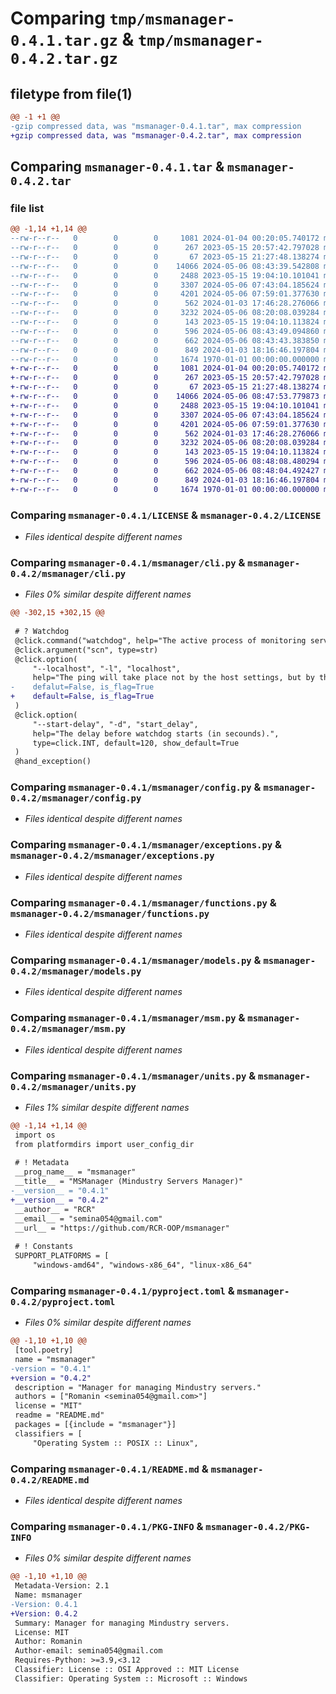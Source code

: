 # Comparing `tmp/msmanager-0.4.1.tar.gz` & `tmp/msmanager-0.4.2.tar.gz`

## filetype from file(1)

```diff
@@ -1 +1 @@
-gzip compressed data, was "msmanager-0.4.1.tar", max compression
+gzip compressed data, was "msmanager-0.4.2.tar", max compression
```

## Comparing `msmanager-0.4.1.tar` & `msmanager-0.4.2.tar`

### file list

```diff
@@ -1,14 +1,14 @@
--rw-r--r--   0        0        0     1081 2024-01-04 00:20:05.740172 msmanager-0.4.1/LICENSE
--rw-r--r--   0        0        0      267 2023-05-15 20:57:42.797028 msmanager-0.4.1/msmanager/__init__.py
--rw-r--r--   0        0        0       67 2023-05-15 21:27:48.138274 msmanager-0.4.1/msmanager/__main__.py
--rw-r--r--   0        0        0    14066 2024-05-06 08:43:39.542808 msmanager-0.4.1/msmanager/cli.py
--rw-r--r--   0        0        0     2488 2023-05-15 19:04:10.101041 msmanager-0.4.1/msmanager/config.py
--rw-r--r--   0        0        0     3307 2024-05-06 07:43:04.185624 msmanager-0.4.1/msmanager/exceptions.py
--rw-r--r--   0        0        0     4201 2024-05-06 07:59:01.377630 msmanager-0.4.1/msmanager/functions.py
--rw-r--r--   0        0        0      562 2024-01-03 17:46:28.276066 msmanager-0.4.1/msmanager/models.py
--rw-r--r--   0        0        0     3232 2024-05-06 08:20:08.039284 msmanager-0.4.1/msmanager/msm.py
--rw-r--r--   0        0        0      143 2023-05-15 19:04:10.113824 msmanager-0.4.1/msmanager/types.py
--rw-r--r--   0        0        0      596 2024-05-06 08:43:49.094860 msmanager-0.4.1/msmanager/units.py
--rw-r--r--   0        0        0      662 2024-05-06 08:43:43.383850 msmanager-0.4.1/pyproject.toml
--rw-r--r--   0        0        0      849 2024-01-03 18:16:46.197804 msmanager-0.4.1/README.md
--rw-r--r--   0        0        0     1674 1970-01-01 00:00:00.000000 msmanager-0.4.1/PKG-INFO
+-rw-r--r--   0        0        0     1081 2024-01-04 00:20:05.740172 msmanager-0.4.2/LICENSE
+-rw-r--r--   0        0        0      267 2023-05-15 20:57:42.797028 msmanager-0.4.2/msmanager/__init__.py
+-rw-r--r--   0        0        0       67 2023-05-15 21:27:48.138274 msmanager-0.4.2/msmanager/__main__.py
+-rw-r--r--   0        0        0    14066 2024-05-06 08:47:53.779873 msmanager-0.4.2/msmanager/cli.py
+-rw-r--r--   0        0        0     2488 2023-05-15 19:04:10.101041 msmanager-0.4.2/msmanager/config.py
+-rw-r--r--   0        0        0     3307 2024-05-06 07:43:04.185624 msmanager-0.4.2/msmanager/exceptions.py
+-rw-r--r--   0        0        0     4201 2024-05-06 07:59:01.377630 msmanager-0.4.2/msmanager/functions.py
+-rw-r--r--   0        0        0      562 2024-01-03 17:46:28.276066 msmanager-0.4.2/msmanager/models.py
+-rw-r--r--   0        0        0     3232 2024-05-06 08:20:08.039284 msmanager-0.4.2/msmanager/msm.py
+-rw-r--r--   0        0        0      143 2023-05-15 19:04:10.113824 msmanager-0.4.2/msmanager/types.py
+-rw-r--r--   0        0        0      596 2024-05-06 08:48:08.480294 msmanager-0.4.2/msmanager/units.py
+-rw-r--r--   0        0        0      662 2024-05-06 08:48:04.492427 msmanager-0.4.2/pyproject.toml
+-rw-r--r--   0        0        0      849 2024-01-03 18:16:46.197804 msmanager-0.4.2/README.md
+-rw-r--r--   0        0        0     1674 1970-01-01 00:00:00.000000 msmanager-0.4.2/PKG-INFO
```

### Comparing `msmanager-0.4.1/LICENSE` & `msmanager-0.4.2/LICENSE`

 * *Files identical despite different names*

### Comparing `msmanager-0.4.1/msmanager/cli.py` & `msmanager-0.4.2/msmanager/cli.py`

 * *Files 0% similar despite different names*

```diff
@@ -302,15 +302,15 @@
 
 # ? Watchdog
 @click.command("watchdog", help="The active process of monitoring servers, which, if the server fails, restarts it.")
 @click.argument("scn", type=str)
 @click.option(
     "--localhost", "-l", "localhost", 
     help="The ping will take place not by the host settings, but by the local IP.",
-    defalut=False, is_flag=True
+    default=False, is_flag=True
 )
 @click.option(
     "--start-delay", "-d", "start_delay",
     help="The delay before watchdog starts (in secounds).",
     type=click.INT, default=120, show_default=True
 )
 @hand_exception()
```

### Comparing `msmanager-0.4.1/msmanager/config.py` & `msmanager-0.4.2/msmanager/config.py`

 * *Files identical despite different names*

### Comparing `msmanager-0.4.1/msmanager/exceptions.py` & `msmanager-0.4.2/msmanager/exceptions.py`

 * *Files identical despite different names*

### Comparing `msmanager-0.4.1/msmanager/functions.py` & `msmanager-0.4.2/msmanager/functions.py`

 * *Files identical despite different names*

### Comparing `msmanager-0.4.1/msmanager/models.py` & `msmanager-0.4.2/msmanager/models.py`

 * *Files identical despite different names*

### Comparing `msmanager-0.4.1/msmanager/msm.py` & `msmanager-0.4.2/msmanager/msm.py`

 * *Files identical despite different names*

### Comparing `msmanager-0.4.1/msmanager/units.py` & `msmanager-0.4.2/msmanager/units.py`

 * *Files 1% similar despite different names*

```diff
@@ -1,14 +1,14 @@
 import os
 from platformdirs import user_config_dir
 
 # ! Metadata
 __prog_name__ = "msmanager"
 __title__ = "MSManager (Mindustry Servers Manager)"
-__version__ = "0.4.1"
+__version__ = "0.4.2"
 __author__ = "RCR"
 __email__ = "semina054@gmail.com"
 __url__ = "https://github.com/RCR-OOP/msmanager"
 
 # ! Constants
 SUPPORT_PLATFORMS = [
     "windows-amd64", "windows-x86_64", "linux-x86_64"
```

### Comparing `msmanager-0.4.1/pyproject.toml` & `msmanager-0.4.2/pyproject.toml`

 * *Files 0% similar despite different names*

```diff
@@ -1,10 +1,10 @@
 [tool.poetry]
 name = "msmanager"
-version = "0.4.1"
+version = "0.4.2"
 description = "Manager for managing Mindustry servers."
 authors = ["Romanin <semina054@gmail.com>"]
 license = "MIT"
 readme = "README.md"
 packages = [{include = "msmanager"}]
 classifiers = [
     "Operating System :: POSIX :: Linux",
```

### Comparing `msmanager-0.4.1/README.md` & `msmanager-0.4.2/README.md`

 * *Files identical despite different names*

### Comparing `msmanager-0.4.1/PKG-INFO` & `msmanager-0.4.2/PKG-INFO`

 * *Files 0% similar despite different names*

```diff
@@ -1,10 +1,10 @@
 Metadata-Version: 2.1
 Name: msmanager
-Version: 0.4.1
+Version: 0.4.2
 Summary: Manager for managing Mindustry servers.
 License: MIT
 Author: Romanin
 Author-email: semina054@gmail.com
 Requires-Python: >=3.9,<3.12
 Classifier: License :: OSI Approved :: MIT License
 Classifier: Operating System :: Microsoft :: Windows
```

